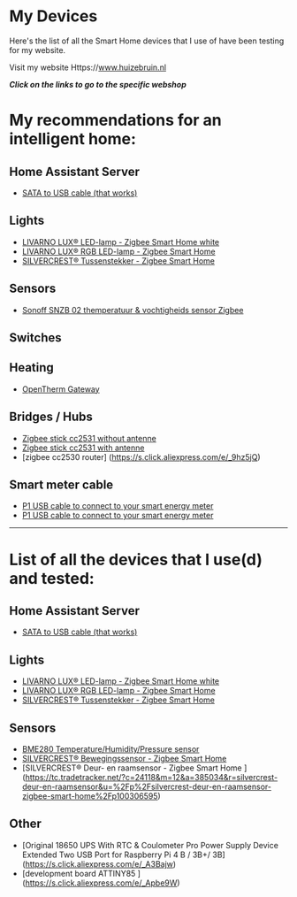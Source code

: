 # My Devices
Here's the list of all the Smart Home devices that I use of have been testing for my website.

Visit my website Https://www.huizebruin.nl

***Click on the links to go to the specific webshop***

# My recommendations for an intelligent home:

## Home Assistant Server
* [SATA to USB cable (that works)](https://partner.bol.com/click/click?p=2&t=url&s=1097464&f=TXL&url=https%3A%2F%2Fwww.bol.com%2Fnl%2Fp%2Fprofessional-sata-naar-usb-3-0-kabel-adapter-2-5-inch-ssd-harde-schijf-uitbreiden-connector%2F9200000104702554%2F&name=Professional%20SATA%20naar%20USB%203.0%20kabel%20Adapter%202...&subid=Professional%20SATA)


## Lights
* [LIVARNO LUX® LED-lamp - Zigbee Smart Home white](https://tc.tradetracker.net/?c=24118&m=12&a=385034&r=livarno-lux-led-white&u=%2Fp%2Flivarno-lux-led-lamp-zigbee-smart-home%2Fp100306622)
* [LIVARNO LUX® RGB LED-lamp - Zigbee Smart Home](https://tc.tradetracker.net/?c=24118&m=12&a=385034&r=livarno-lux-led-rgb&u=%2Fp%2Flivarno-lux-rgb-led-lamp-zigbee-smart-home%2Fp100306623)
* [SILVERCREST® Tussenstekker - Zigbee Smart Home ](https://tc.tradetracker.net/?c=24118&m=12&a=385034&r=silvercrest-tussenstekker-zigbee&u=%2Fp%2Fsilvercrest-tussenstekker-zigbee-smart-home%2Fp100306990)

## Sensors
* [Sonoff SNZB 02 themperatuur & vochtigheids sensor Zigbee](https://s.click.aliexpress.com/e/_9fd5co)


## Switches

## Heating
* [OpenTherm Gateway](https://www.nodo-shop.nl/nl/opentherm-gateway/188-opentherm-gateway.html)


## Bridges / Hubs
* [Zigbee stick cc2531 without antenne](https://s.click.aliexpress.com/e/_AohMYM)
* [Zigbee stick cc2531 with antenne](https://s.click.aliexpress.com/e/_9hAx1K)
* [zigbee cc2530 router] (https://s.click.aliexpress.com/e/_9hz5jQ)


## Smart meter cable
* [P1 USB cable to connect to your smart energy meter](https://s.click.aliexpress.com/e/_Aq4XxQ)
* [P1 USB cable to connect to your smart energy meter](https://opencircuit.nl/Product/P1-Slimme-Meter-uilezer-USB-naar-RJ12-6p6c?affiliate=1VL4KIAMBZ )

<hr>

# List of all the devices that I use(d) and tested:

## Home Assistant Server
* [SATA to USB cable (that works)](https://www.bol.com/nl/p/professional-sata-naar-usb-3-0-kabel-adapter-2-5-inch-ssd-harde-schijf-uitbreiden-connector/9200000104702554/)

## Lights
* [LIVARNO LUX® LED-lamp - Zigbee Smart Home white](https://tc.tradetracker.net/?c=24118&m=12&a=385034&r=livarno-lux-led-white&u=%2Fp%2Flivarno-lux-led-lamp-zigbee-smart-home%2Fp100306622)
* [LIVARNO LUX® RGB LED-lamp - Zigbee Smart Home](https://tc.tradetracker.net/?c=24118&m=12&a=385034&r=livarno-lux-led-rgb&u=%2Fp%2Flivarno-lux-rgb-led-lamp-zigbee-smart-home%2Fp100306623)
* [SILVERCREST® Tussenstekker - Zigbee Smart Home ](https://tc.tradetracker.net/?c=24118&m=12&a=385034&r=silvercrest-tussenstekker-zigbee&u=%2Fp%2Fsilvercrest-tussenstekker-zigbee-smart-home%2Fp100306990)


## Sensors
* [BME280 Temperature/Humidity/Pressure sensor](https://www.aliexpress.com/item/32961882719.html)
* [SILVERCREST® Bewegingssensor - Zigbee Smart Home](https://tc.tradetracker.net/?c=24118&m=12&a=385034&r=silvercrest-bewegingssensor&u=%2Fp%2Fsilvercrest-bewegingssensor-zigbee-smart-home%2Fp100306594)
* [SILVERCREST® Deur- en raamsensor - Zigbee Smart Home ] (https://tc.tradetracker.net/?c=24118&m=12&a=385034&r=silvercrest-deur-en-raamsensor&u=%2Fp%2Fsilvercrest-deur-en-raamsensor-zigbee-smart-home%2Fp100306595)

## Other
* [Original 18650 UPS With RTC & Coulometer Pro Power Supply Device Extended Two USB Port for Raspberry Pi 4 B / 3B+/ 3B] (https://s.click.aliexpress.com/e/_A3Bajw)
* [development board ATTINY85 ] (https://s.click.aliexpress.com/e/_Apbe9W)





